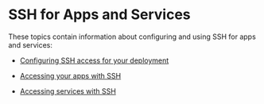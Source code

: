 # SSH for Apps and Services
These topics contain information about configuring and using SSH for apps and services:

* [Configuring SSH access for your deployment](https://docs.cloudfoundry.org/devguide/deploy-apps/app-ssh-overview.html)

* [Accessing your apps with SSH](https://docs.cloudfoundry.org/devguide/deploy-apps/ssh-apps.html)

* [Accessing services with SSH](https://docs.cloudfoundry.org/devguide/deploy-apps/ssh-services.html)